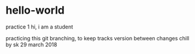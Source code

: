 # hello-world
practice 1
hi, i am a student

practicing this git branching, to keep tracks version between changes
chill
by sk 29 march 2018
